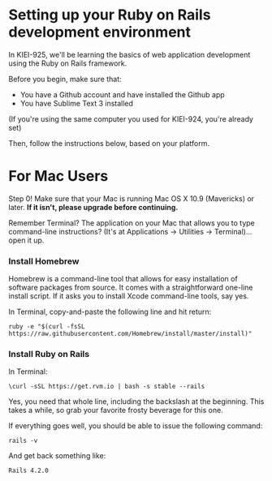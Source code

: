 # Setting up your Ruby on Rails development environment

In KIEI-925, we'll be learning the basics of web application development using the Ruby on Rails framework.

Before you begin, make sure that:

- You have a Github account and have installed the Github app
- You have Sublime Text 3 installed

(If you're using the same computer you used for KIEI-924, you're already set)

Then, follow the instructions below, based on your platform.

# For Mac Users

Step 0! Make sure that your Mac is running Mac OS X 10.9 (Mavericks) or later. **If it isn't, please upgrade before continuing.**

Remember Terminal? The application on your Mac that allows you to type command-line instructions? (It's at Applications -> Utilities -> Terminal)... open it up.

### Install Homebrew

Homebrew is a command-line tool that allows for easy installation of software packages from source. It comes with a straightforward one-line install script. If it asks you to install Xcode command-line tools, say yes.

In Terminal, copy-and-paste the following line and hit return:

    ruby -e "$(curl -fsSL https://raw.githubusercontent.com/Homebrew/install/master/install)"
    
### Install Ruby on Rails

In Terminal:

    \curl -sSL https://get.rvm.io | bash -s stable --rails

Yes, you need that whole line, including the backslash at the beginning. This takes a while, so grab your favorite frosty beverage for this one.

If everything goes well, you should be able to issue the following command:

    rails -v
    
And get back something like:

    Rails 4.2.0
    

